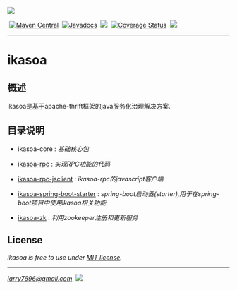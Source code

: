 [![](http://ikasoa.com/ikasoalogo_small.png)](http://ikasoa.com)<br />

&nbsp;[![Maven Central](https://maven-badges.herokuapp.com/maven-central/com.ikasoa/ikasoa-core/badge.svg)](https://maven-badges.herokuapp.com/maven-central/com.ikasoa/ikasoa-core)&nbsp;&nbsp;[![Javadocs](http://javadoc.io/badge/com.ikasoa/ikasoa-core.svg)](http://javadoc.io/doc/com.ikasoa/ikasoa-core)&nbsp;&nbsp;[![](https://img.shields.io/github/release/venwyhk/ikasoa.svg)](https://github.com/venwyhk/ikasoa/releases)&nbsp;&nbsp;[![Coverage Status](https://coveralls.io/repos/github/venwyhk/ikasoa/badge.svg?branch=master)](https://coveralls.io/github/venwyhk/ikasoa?branch=master)&nbsp;&nbsp;[![](https://img.shields.io/badge/license-MIT-097ABA.svg)](https://opensource.org/licenses/mit-license.php)&nbsp;&nbsp;

***

# ikasoa #

## 概述 ##

  ikasoa是基于apache-thrift框架的java服务化治理解决方案.

## 目录说明 ##

- ikasoa-core : *基础核心包*

- [ikasoa-rpc](https://github.com/venwyhk/ikasoa/blob/master/ikasoa-rpc/README.md) : *实现RPC功能的代码*

- [ikasoa-rpc-jsclient](https://github.com/venwyhk/ikasoa/blob/master/ikasoa-rpc-jsclient/README.md) : *ikasoa-rpc的javascript客户端*

- [ikasoa-spring-boot-starter](https://github.com/venwyhk/ikasoa/blob/master/ikasoa-spring-boot-starter/README.md) : *spring-boot启动器(starter),用于在spring-boot项目中使用ikasoa相关功能*

- [ikasoa-zk](https://github.com/venwyhk/ikasoa/tree/master/ikasoa-zk/README.md) : *利用zookeeper注册和更新服务*

## License ##

*ikasoa is free to use under [MIT license](https://github.com/venwyhk/ikasoa/blob/master/LICENSE).*

***

*larry7696@gmail.com*&nbsp;&nbsp;[![](https://i.creativecommons.org/l/by/4.0/80x15.png)](http://creativecommons.org/licenses/by/4.0/)
